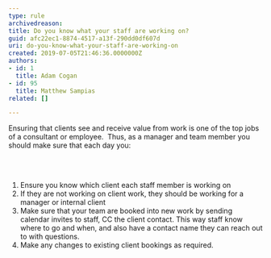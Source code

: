 ```yaml
---
type: rule
archivedreason: 
title: Do you know what your staff are working on?
guid: afc22ec1-8874-4517-a13f-290dd0df607d
uri: do-you-know-what-your-staff-are-working-on
created: 2019-07-05T21:46:36.0000000Z
authors:
- id: 1
  title: Adam Cogan
- id: 95
  title: Matthew Sampias
related: []

---
```



<p class="ssw15-rteElement-P">​​​Ensuring that clients see and receive value from work is one of the top jobs of a consultant or employee.&#160;&#160;Thus, as a manager and team member you should make sure that each day you​​&#58;<br></p>
<br><excerpt class='endintro'></excerpt><br>
<p></p><div><ol><li>​Ensure you know which client each staff member is working on&#160;&#160;<br></li><li>If they are not working on client work, they should be working for a manager or internal client​<br></li><li>Make sure that your team are booked into new work by sending calendar invites to staff, CC the client contact. This way staff know where to go and when, and also have a contact name they can reach out to with questions.<br></li><li>Make any changes to existing client bookings as required.<br></li></ol><div><br></div><div><br><br><br><br><br></div></div>


